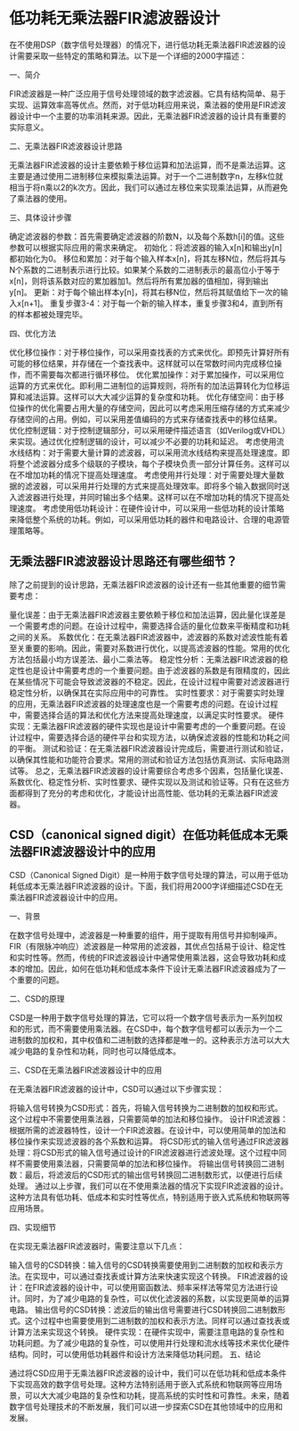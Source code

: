 # 低功耗无乘法器FIR滤波器设计

在不使用DSP（数字信号处理器）的情况下，进行低功耗无乘法器FIR滤波器的设计需要采取一些特定的策略和算法。以下是一个详细的2000字描述：

一、简介

FIR滤波器是一种广泛应用于信号处理领域的数字滤波器。它具有结构简单、易于实现、运算效率高等优点。然而，对于低功耗应用来说，乘法器的使用是FIR滤波器设计中一个主要的功率消耗来源。因此，无乘法器FIR滤波器的设计具有重要的实际意义。

二、无乘法器FIR滤波器设计思路

无乘法器FIR滤波器的设计主要依赖于移位运算和加法运算，而不是乘法运算。这主要是通过使用二进制移位来模拟乘法运算。对于一个二进制数字n，左移k位就相当于将n乘以2的k次方。因此，我们可以通过左移位来实现乘法运算，从而避免了乘法器的使用。

三、具体设计步骤

确定滤波器的参数：首先需要确定滤波器的阶数N，以及每个系数h[i]的值。这些参数可以根据实际应用的需求来确定。
初始化：将滤波器的输入x[n]和输出y[n]都初始化为0。
移位和累加：对于每个输入样本x[n]，将其左移N位，然后将其与N个系数的二进制表示进行比较。如果某个系数的二进制表示的最高位小于等于x[n]，则将该系数对应的累加器加1。然后将所有累加器的值相加，得到输出y[n]。
更新：对于每个输出样本y[n]，将其右移N位，然后将其赋值给下一次的输入x[n+1]。
重复步骤3-4：对于每一个新的输入样本，重复步骤3和4，直到所有的样本都被处理完毕。

四、优化方法

优化移位操作：对于移位操作，可以采用查找表的方式来优化。即预先计算好所有可能的移位结果，并存储在一个查找表中。这样就可以在常数时间内完成移位操作，而不需要每次都进行循环移位。
优化累加操作：对于累加操作，可以采用位运算的方式来优化。即利用二进制位的运算规则，将所有的加法运算转化为位移运算和减法运算。这样可以大大减少运算的复杂度和功耗。
优化存储空间：由于移位操作的优化需要占用大量的存储空间，因此可以考虑采用压缩存储的方式来减少存储空间的占用。例如，可以采用差值编码的方式来存储查找表中的移位结果。
优化控制逻辑：对于控制逻辑部分，可以采用硬件描述语言（如Verilog或VHDL）来实现。通过优化控制逻辑的设计，可以减少不必要的功耗和延迟。
考虑使用流水线结构：对于需要大量计算的滤波器，可以采用流水线结构来提高处理速度。即将整个滤波器分成多个级联的子模块，每个子模块负责一部分计算任务。这样可以在不增加功耗的情况下提高处理速度。
考虑使用并行处理：对于需要处理大量数据的滤波器，可以采用并行处理的方式来提高处理效率。即将多个输入数据同时送入滤波器进行处理，并同时输出多个结果。这样可以在不增加功耗的情况下提高处理速度。
考虑使用低功耗设计：在硬件设计中，可以采用一些低功耗的设计策略来降低整个系统的功耗。例如，可以采用低功耗的器件和电路设计、合理的电源管理策略等。


## 无乘法器FIR滤波器设计思路还有哪些细节？

除了之前提到的设计思路，无乘法器FIR滤波器的设计还有一些其他重要的细节需要考虑：

量化误差：由于无乘法器FIR滤波器主要依赖于移位和加法运算，因此量化误差是一个需要考虑的问题。在设计过程中，需要选择合适的量化位数来平衡精度和功耗之间的关系。
系数优化：在无乘法器FIR滤波器中，滤波器的系数对滤波性能有着至关重要的影响。因此，需要对系数进行优化，以提高滤波器的性能。常用的优化方法包括最小均方误差法、最小二乘法等。
稳定性分析：无乘法器FIR滤波器的稳定性也是设计中需要考虑的一个重要问题。由于滤波器的系数是有限精度的，因此在某些情况下可能会导致滤波器的不稳定。因此，在设计过程中需要对滤波器进行稳定性分析，以确保其在实际应用中的可靠性。
实时性要求：对于需要实时处理的应用，无乘法器FIR滤波器的处理速度也是一个需要考虑的问题。在设计过程中，需要选择合适的算法和优化方法来提高处理速度，以满足实时性要求。
硬件实现：无乘法器FIR滤波器的硬件实现也是设计中需要考虑的一个重要问题。在设计过程中，需要选择合适的硬件平台和实现方法，以确保滤波器的性能和功耗之间的平衡。
测试和验证：在无乘法器FIR滤波器设计完成后，需要进行测试和验证，以确保其性能和功能符合要求。常用的测试和验证方法包括仿真测试、实际电路测试等。
总之，无乘法器FIR滤波器的设计需要综合考虑多个因素，包括量化误差、系数优化、稳定性分析、实时性要求、硬件实现以及测试和验证等。只有在这些方面都得到了充分的考虑和优化，才能设计出高性能、低功耗的无乘法器FIR滤波器。

## CSD（canonical signed digit）在低功耗低成本无乘法器FIR滤波器设计中的应用

CSD（Canonical Signed Digit）是一种用于数字信号处理的算法，可以用于低功耗低成本无乘法器FIR滤波器的设计。下面，我们将用2000字详细描述CSD在无乘法器FIR滤波器设计中的应用。

一、背景

在数字信号处理中，滤波器是一种重要的组件，用于提取有用信号并抑制噪声。FIR（有限脉冲响应）滤波器是一种常用的滤波器，其优点包括易于设计、稳定性和实时性等。然而，传统的FIR滤波器设计中通常使用乘法器，这会导致功耗和成本的增加。因此，如何在低功耗和低成本条件下设计无乘法器FIR滤波器成为了一个重要的问题。

二、CSD的原理

CSD是一种用于数字信号处理的算法，它可以将一个数字信号表示为一系列加权和的形式，而不需要使用乘法器。在CSD中，每个数字信号都可以表示为一个二进制数的加权和，其中权值和二进制数的选择都是唯一的。这种表示方法可以大大减少电路的复杂性和功耗，同时也可以降低成本。

三、CSD在无乘法器FIR滤波器设计中的应用

在无乘法器FIR滤波器的设计中，CSD可以通过以下步骤实现：

将输入信号转换为CSD形式：首先，将输入信号转换为二进制数的加权和形式。这个过程中不需要使用乘法器，只需要简单的加法和移位操作。
设计FIR滤波器：根据所需的滤波器特性，设计一个FIR滤波器。在设计中，可以使用简单的加法和移位操作来实现滤波器的各个系数和运算。
将CSD形式的输入信号通过FIR滤波器处理：将CSD形式的输入信号通过设计的FIR滤波器进行滤波处理。这个过程中同样不需要使用乘法器，只需要简单的加法和移位操作。
将输出信号转换回二进制数：最后，将滤波后的CSD形式的输出信号转换回二进制数形式，以便进行后续处理。
通过以上步骤，我们可以在不使用乘法器的情况下实现FIR滤波器的设计。这种方法具有低功耗、低成本和实时性等优点，特别适用于嵌入式系统和物联网等应用场景。

四、实现细节

在实现无乘法器FIR滤波器时，需要注意以下几点：

输入信号的CSD转换：输入信号的CSD转换需要使用到二进制数的加权和表示方法。在实现中，可以通过查找表或计算方法来快速实现这个转换。
FIR滤波器的设计：在FIR滤波器的设计中，可以使用窗函数法、频率采样法等常见方法进行设计。同时，为了减少电路的复杂性，可以优化滤波器的系数，以实现更简单的运算电路。
输出信号的CSD转换：滤波后的输出信号需要进行CSD转换回二进制数形式。这个过程中也需要使用到二进制数的加权和表示方法。同样可以通过查找表或计算方法来实现这个转换。
硬件实现：在硬件实现中，需要注意电路的复杂性和功耗问题。为了减少电路的复杂性，可以使用并行处理和流水线等技术来优化硬件结构。同时，可以使用低功耗器件和设计方法来降低功耗问题。
五、结论

通过将CSD应用于无乘法器FIR滤波器的设计中，我们可以在低功耗和低成本条件下实现高效的数字信号处理。这种方法特别适用于嵌入式系统和物联网等应用场景，可以大大减少电路的复杂性和功耗，提高系统的实时性和可靠性。未来，随着数字信号处理技术的不断发展，我们可以进一步探索CSD在其他领域中的应用和发展。
